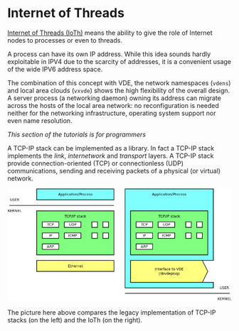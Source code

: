 Internet of Threads
====

[Internet of Threads (IoTh)](/ideas/ioth.md) means the ability to give the role of Internet nodes to
processes or even to threads.

A process can have its own IP address. While this idea sounds hardly exploitable in IPV4 due to the scarcity of
addresses, it is a convenient usage of the wide IPV6 address space.

The combination of this concept with VDE, the network namespaces (`vdens`) and local area clouds (`vxvde`)
shows the high flexibility of the overall design. A server process (a networking daemon) owning its address
can migrate across the hosts of the local area network: no reconfiguration is needed neither for the
networking infrastructure, operating system support nor even name resolution.

_This section of the tutorials is for programmers_

A TCP-IP stack can be implemented as a library. In fact a TCP-IP stack implements the
_link_, _internetwork_ and _transport_ layers. A TCP-IP stack provide connection-oriented
(TCP) or connectionless (UDP) communications, sending and receiving packets of a
physical (or virtual) network.

![ioth idea](pictures/iothidea.png)

The picture here above compares the legacy implementation of TCP-IP stacks (on the left)
and the IoTh (on the right).


